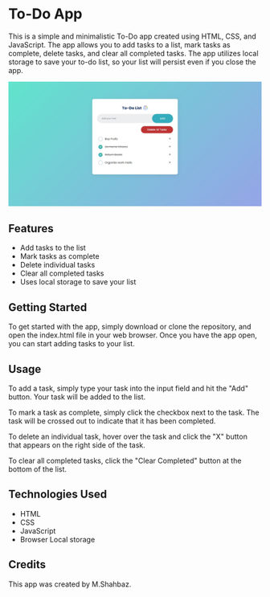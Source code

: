 # To-Do App

This is a simple and minimalistic To-Do app created using HTML, CSS, and JavaScript. The app allows you to add tasks to a list, mark tasks as complete, delete tasks, and clear all completed tasks. The app utilizes local storage to save your to-do list, so your list will persist even if you close the app.

![To-Do App Screenshot](./AppScreenshot.JPG)

## Features

- Add tasks to the list
- Mark tasks as complete
- Delete individual tasks
- Clear all completed tasks
- Uses local storage to save your list

## Getting Started

To get started with the app, simply download or clone the repository, and open the index.html file in your web browser. Once you have the app open, you can start adding tasks to your list.

## Usage

To add a task, simply type your task into the input field and hit the "Add" button. Your task will be added to the list.

To mark a task as complete, simply click the checkbox next to the task. The task will be crossed out to indicate that it has been completed.

To delete an individual task, hover over the task and click the "X" button that appears on the right side of the task.

To clear all completed tasks, click the "Clear Completed" button at the bottom of the list.

## Technologies Used

- HTML
- CSS
- JavaScript
- Browser Local storage

## Credits

This app was created by M.Shahbaz.